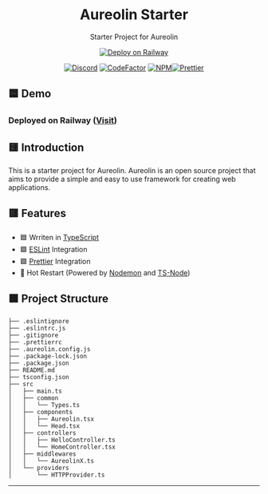 <div align=center>

# Aureolin Starter
Starter Project for Aureolin

[![Deploy on Railway](https://railway.app/button.svg)](https://railway.app/new/template?template=https%3A%2F%2Fgithub.com%2FAlenSaito1%2FAureolin-starter&referralCode=ZELDAAA)

[![Discord](https://img.shields.io/discord/898177582829285387?label=Discord&style=flat-square)](https://discord.gg/3Pg2Nw2vjn) [![CodeFactor](https://img.shields.io/codefactor/grade/github/alensaito1/aureolin-starter?style=flat-square&label=Code%20Quality)](https://www.codefactor.io/repository/github/alensaito1/aureolin-starter) [![NPM](https://img.shields.io/npm/dw/aureolin?style=flat-square&label=Downloads)](https://npmjs.com/package/aureolin)[![Prettier](https://img.shields.io/badge/Code_Style-Prettier-ff69b4.svg?style=flat-square)](https://github.com/prettier/prettier)


</div>

## 🟦 Demo
### Deployed on Railway ([Visit](https://aureolin-starter-production.up.railway.app/))

## 🟨 Introduction

This is a starter project for Aureolin. Aureolin is an open source project that aims to provide a simple and easy to use framework for creating web applications.

## 🟥 Features

* 🟦 Wrriten in [TypeScript](https://www.typescriptlang.org/)
* 🟪 [ESLint](https://eslint.org/) Integration
* 🟩 [Prettier](https://prettier.io/) Integration
* 🔳 Hot Restart (Powered by [Nodemon](https://npmjs.com/package/ts-node) and [TS-Node](https://npmjs.com/package/nodemon))

## 🟩 Project Structure

```
├── .eslintignore
├── .eslintrc.js
├── .gitignore
├── .prettierrc
├── .aureolin.config.js
├── .package-lock.json
├── .package.json
├── README.md
├── tsconfig.json
├── src
│   ├── main.ts
│   ├── common
│   │   └── Types.ts
│   ├── components
│   │   ├── Aureolin.tsx
│   │   └── Head.tsx
│   ├── controllers
│   │   ├── HelloController.ts
│   │   └── HomeController.tsx
│   ├── middlewares
│   │   └── AureolinX.ts
│   └── providers
│       └── HTTPProvider.ts

```

---